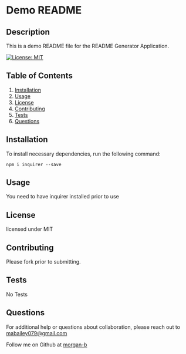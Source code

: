 
# Demo README


## Description
This is a demo README file for the README Generator Application.

[![License: MIT](https://img.shields.io/badge/License-MIT-yellow.svg)](https://opensource.org/licenses/MIT)


## Table of Contents
1. [Installation](#installation)
2. [Usage](#usage)
3. [License](#license)
4. [Contributing](#contributing)
5. [Tests](#tests)
6. [Questions](#tests)


## Installation

To install necessary dependencies, run the following command:

```npm i inquirer --save```


## Usage
You need to have inquirer installed prior to use


## License
licensed under MIT


## Contributing
Please fork prior to submitting.


## Tests
No Tests


## Questions
For additional help or questions about collaboration, please reach out to mabailey079@gmail.com

Follow me on Github at [morgan-b](http://github.com/morgan-b)
